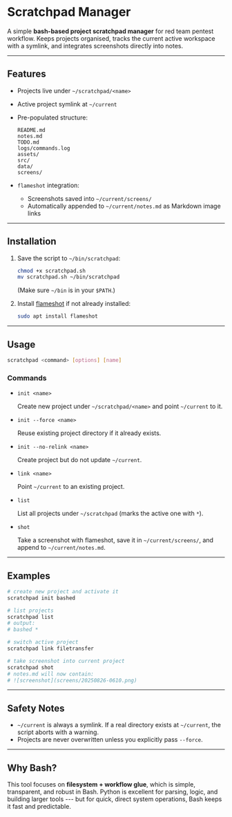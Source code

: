 # Scratchpad Manager

A simple **bash-based project scratchpad manager** for red team pentest workflow. Keeps projects organised, tracks the current active workspace with a symlink, and integrates screenshots directly into notes.

------------------------------------------------------------------------

## Features

-   Projects live under `~/scratchpad/<name>`

-   Active project symlink at `~/current`

-   Pre-populated structure:

        README.md
        notes.md
        TODO.md
        logs/commands.log
        assets/
        src/
        data/
        screens/

-   `flameshot` integration:

    -   Screenshots saved into `~/current/screens/`
    -   Automatically appended to `~/current/notes.md` as Markdown image
        links

------------------------------------------------------------------------

## Installation

1.  Save the script to `~/bin/scratchpad`:

    ``` bash
    chmod +x scratchpad.sh
    mv scratchpad.sh ~/bin/scratchpad
    ```

    (Make sure `~/bin` is in your `$PATH`.)

2.  Install [flameshot](https://flameshot.org/) if not already
    installed:

    ``` bash
    sudo apt install flameshot
    ```

------------------------------------------------------------------------

## Usage

``` bash
scratchpad <command> [options] [name]
```

### Commands

- `init <name>`
  
  Create new project under  `~/scratchpad/<name>` and point `~/current` to it.
  
- `init --force <name>`
  
  Reuse existing project directory if it  already exists.
  
- `init --no-relink <name>`
  
  Create project but do not update `~/current`.
  
- `link <name>`
  
  Point `~/current` to an existing project.
  
- `list` 
  
  List all projects under `~/scratchpad`  (marks the active one with `*`).
  
- `shot`  

  Take a screenshot with flameshot, save it in `~/current/screens/`, and append to `~/current/notes.md`.

------------------------------------------------------------------------

## Examples

``` bash
# create new project and activate it
scratchpad init bashed

# list projects
scratchpad list
# output:
# bashed *

# switch active project
scratchpad link filetransfer

# take screenshot into current project
scratchpad shot
# notes.md will now contain:
# ![screenshot](screens/20250826-0610.png)
```

------------------------------------------------------------------------

## Safety Notes

-   `~/current` is always a symlink.
    If a real directory exists at `~/current`, the script aborts with a
    warning.
-   Projects are never overwritten unless you explicitly pass `--force`.

------------------------------------------------------------------------

## Why Bash?

This tool focuses on **filesystem + workflow glue**, which is simple, transparent, and robust in Bash. Python is excellent for parsing, logic, and building larger tools --- but for quick, direct system operations, Bash keeps it fast and predictable.

